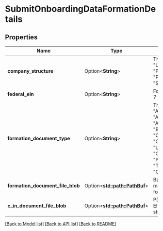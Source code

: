 # SubmitOnboardingDataFormationDetails

## Properties

Name | Type | Description | Notes
------------ | ------------- | ------------- | -------------
**company_structure** | Option<**String**> | This must be one of: \"CCorp\", \"LLC\", \"LLP\", \"NonProfit\", \"Partnership\", \"ProfessionalCorporation\", \"SCorp\", \"SoleProprietorship\" | [optional][default to CCorp]
**federal_ein** | Option<**String**> | Format: 2 digits, optional hyphen, 7 digits. | [optional][default to 81-9292920]
**formation_document_type** | Option<**String**> | This must be one of: \"ArticlesOfIncorporation\", \"ArticlesOfOrganization\", \"AssumedNameCertificate\", \"BusinessLicense\", \"CertificateOfGoodStanding\", \"CertificateOfLimitedPartnership\", \"LettersTestamentary\", \"OtherBusinessDocumentation\", \"PartnershipAgreement\", \"TrustAgreement\", \"CertificateOfFormation\" | [optional][default to ArticlesOfIncorporation]
**formation_document_file_blob** | Option<[**std::path::PathBuf**](std::path::PathBuf.md)> | Base64-encoded (using strict mode) pdf file for state-stamped formation documents. | [optional]
**e_in_document_file_blob** | Option<[**std::path::PathBuf**](std::path::PathBuf.md)> | PDF for SS-4 document to verify EIN. Base64-encoded (using strict mode). | [optional]

[[Back to Model list]](../README.md#documentation-for-models) [[Back to API list]](../README.md#documentation-for-api-endpoints) [[Back to README]](../README.md)


